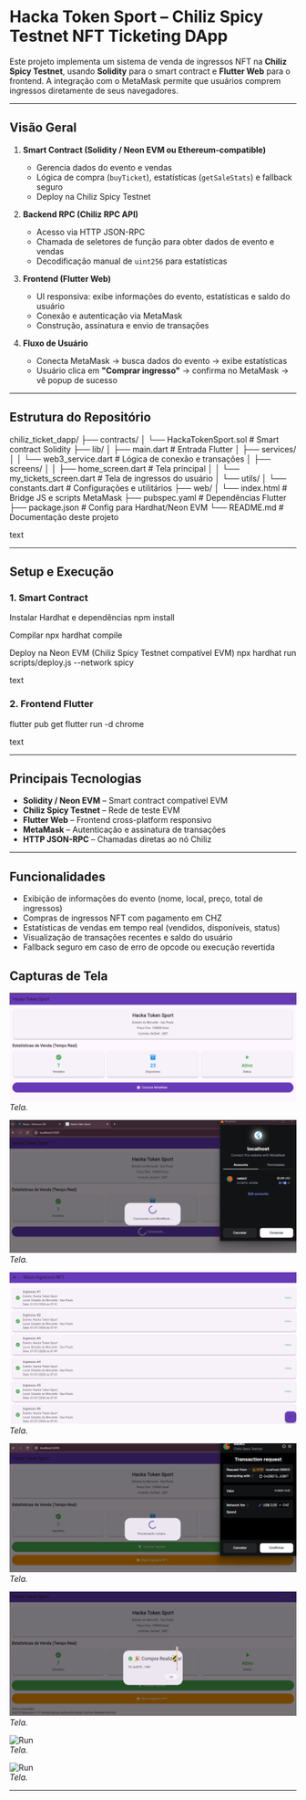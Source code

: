 # Hacka Token Sport – Chiliz Spicy Testnet NFT Ticketing DApp

Este projeto implementa um sistema de venda de ingressos NFT na **Chiliz Spicy Testnet**, usando **Solidity** para o smart contract e **Flutter Web** para o frontend. A integração com o MetaMask permite que usuários comprem ingressos diretamente de seus navegadores.

---

## Visão Geral

1. **Smart Contract (Solidity / Neon EVM ou Ethereum-compatible)**
   - Gerencia dados do evento e vendas  
   - Lógica de compra (`buyTicket`), estatísticas (`getSaleStats`) e fallback seguro  
   - Deploy na Chiliz Spicy Testnet  

2. **Backend RPC (Chiliz RPC API)**
   - Acesso via HTTP JSON-RPC  
   - Chamada de seletores de função para obter dados de evento e vendas  
   - Decodificação manual de `uint256` para estatísticas  

3. **Frontend (Flutter Web)**
   - UI responsiva: exibe informações do evento, estatísticas e saldo do usuário  
   - Conexão e autenticação via MetaMask  
   - Construção, assinatura e envio de transações  

4. **Fluxo de Usuário**
   - Conecta MetaMask → busca dados do evento → exibe estatísticas  
   - Usuário clica em **"Comprar ingresso"** → confirma no MetaMask → vê popup de sucesso  

---

## Estrutura do Repositório

chiliz_ticket_dapp/
├── contracts/
│ └── HackaTokenSport.sol # Smart contract Solidity
├── lib/
│ ├── main.dart # Entrada Flutter
│ ├── services/
│ │ └── web3_service.dart # Lógica de conexão e transações
│ ├── screens/
│ │ ├── home_screen.dart # Tela principal
│ │ └── my_tickets_screen.dart # Tela de ingressos do usuário
│ └── utils/
│ └── constants.dart # Configurações e utilitários
├── web/
│ └── index.html # Bridge JS e scripts MetaMask
├── pubspec.yaml # Dependências Flutter
├── package.json # Config para Hardhat/Neon EVM
└── README.md # Documentação deste projeto

text

---

## Setup e Execução

### 1. Smart Contract

Instalar Hardhat e dependências
npm install

Compilar
npx hardhat compile

Deploy na Neon EVM (Chiliz Spicy Testnet compatível EVM)
npx hardhat run scripts/deploy.js --network spicy

text

### 2. Frontend Flutter

flutter pub get
flutter run -d chrome

text

---

## Principais Tecnologias

- **Solidity / Neon EVM** – Smart contract compatível EVM  
- **Chiliz Spicy Testnet** – Rede de teste EVM  
- **Flutter Web** – Frontend cross-platform responsivo  
- **MetaMask** – Autenticação e assinatura de transações  
- **HTTP JSON-RPC** – Chamadas diretas ao nó Chiliz  

---

## Funcionalidades

- Exibição de informações do evento (nome, local, preço, total de ingressos)  
- Compras de ingressos NFT com pagamento em CHZ  
- Estatísticas de vendas em tempo real (vendidos, disponíveis, status)  
- Visualização de transações recentes e saldo do usuário  
- Fallback seguro em caso de erro de opcode ou execução revertida  

## Capturas de Tela

![Run](./print/print1.png)  
*Tela.*

![Run](./print/print2.png)  
*Tela.*

![Run](./print/print3.png)  
*Tela.*

![Run](./print/print4.png)  
*Tela.*

![Run](./print/print5.png)  
*Tela.*

![Run](./print/print6.png)  
*Tela.*

![Run](./print/print7.png)  
*Tela.*

---


